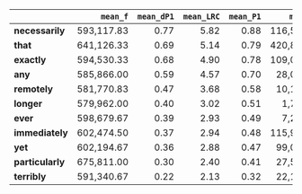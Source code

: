 |                  |   `mean_f` |   `mean_dP1` |   `mean_LRC` |   `mean_P1` |   `mean_G2` |    `mean_f1` |   `mean_f2` |      `mean_N` |   `mean_expF` |   `mean_unexpF` |   `mean_unexpR` |   `mean_oddsRDisc` |   `mean_t` |   `mean_MI` |
|:-----------------|-----------:|-------------:|-------------:|------------:|------------:|-------------:|------------:|--------------:|--------------:|----------------:|----------------:|-------------------:|-----------:|------------:|
| **necessarily**  | 593,117.83 |         0.77 |         5.82 |        0.88 |  116,548.32 | 1,732,708.00 |   24,866.50 | 36,821,003.00 |      1,167.37 |       20,611.63 |            0.88 |               1.87 |     110.46 |        1.00 |
| **that**         | 641,126.33 |         0.69 |         5.14 |        0.79 |  420,801.54 | 1,732,708.00 |  106,133.00 | 36,821,003.00 |      5,034.55 |       79,503.45 |            0.86 |               1.60 |     217.31 |        0.96 |
| **exactly**      | 594,530.33 |         0.68 |         4.90 |        0.78 |  109,019.16 | 1,732,708.00 |   28,570.00 | 36,821,003.00 |      1,326.76 |       20,986.24 |            0.86 |               1.57 |     109.86 |        0.95 |
| **any**          | 585,866.00 |         0.59 |         4.57 |        0.70 |   28,083.22 | 1,732,708.00 |   16,665.00 | 36,821,003.00 |        810.65 |        7,414.35 |            0.86 |               1.50 |      69.52 |        0.88 |
| **remotely**     | 581,770.83 |         0.47 |         3.68 |        0.58 |   10,130.51 | 1,732,708.00 |    8,854.00 | 36,821,003.00 |        540.30 |        3,210.20 |            0.83 |               1.19 |      49.87 |        0.79 |
| **longer**       | 579,962.00 |         0.40 |         3.02 |        0.51 |    1,713.22 | 1,732,708.00 |    6,084.50 | 36,821,003.00 |        327.26 |          766.24 |            0.72 |               1.06 |      23.33 |        0.58 |
| **ever**         | 598,679.67 |         0.39 |         2.93 |        0.49 |    7,221.55 | 1,732,708.00 |   58,010.50 | 36,821,003.00 |      2,884.84 |        2,435.66 |            0.49 |               0.96 |      34.67 |        0.41 |
| **immediately**  | 602,474.50 |         0.37 |         2.94 |        0.48 |  115,956.61 | 1,732,708.00 |   46,464.50 | 36,821,003.00 |      2,125.79 |       26,125.21 |            0.71 |               0.97 |     114.81 |        0.72 |
| **yet**          | 602,194.67 |         0.36 |         2.88 |        0.47 |   99,058.05 | 1,732,708.00 |   47,782.50 | 36,821,003.00 |      2,159.77 |       23,933.73 |            0.74 |               0.96 |     109.71 |        0.73 |
| **particularly** | 675,811.00 |         0.30 |         2.40 |        0.41 |   27,595.07 | 1,732,708.00 |  262,340.00 | 36,821,003.00 |     12,408.02 |       19,976.98 |            0.68 |               0.76 |     106.32 |        0.50 |
| **terribly**     | 591,340.67 |         0.22 |         2.13 |        0.32 |   22,191.21 | 1,732,708.00 |   31,556.00 | 36,821,003.00 |      1,688.41 |        8,069.59 |            0.67 |               0.69 |      67.10 |        0.57 |
